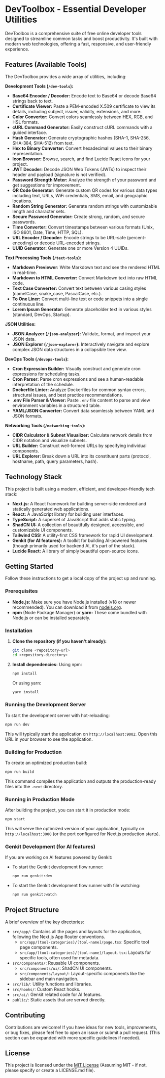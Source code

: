 # DevToolbox - Essential Developer Utilities

DevToolbox is a comprehensive suite of free online developer tools designed to streamline common tasks and boost productivity. It's built with modern web technologies, offering a fast, responsive, and user-friendly experience.

## Features (Available Tools)

The DevToolbox provides a wide array of utilities, including:

**Development Tools (`/dev-tools`):**

- **Base64 Encoder / Decoder:** Encode text to Base64 or decode Base64 strings back to text.
- **Certificate Viewer:** Paste a PEM-encoded X.509 certificate to view its details, including subject, issuer, validity, extensions, and more.
- **Color Converter:** Convert colors seamlessly between HEX, RGB, and HSL formats.
- **cURL Command Generator:** Easily construct cURL commands with a guided interface.
- **Hash Generator:** Generate cryptographic hashes (SHA-1, SHA-256, SHA-384, SHA-512) from text.
- **Hex to Binary Converter:** Convert hexadecimal values to their binary representation.
- **Icon Browser:** Browse, search, and find Lucide React icons for your project.
- **JWT Decoder:** Decode JSON Web Tokens (JWTs) to inspect their header and payload (signature is not verified).
- **Password Strength Meter:** Analyze the strength of your password and get suggestions for improvement.
- **QR Code Generator:** Generate custom QR codes for various data types including text, URLs, WiFi credentials, SMS, email, and geographic locations.
- **Random String Generator:** Generate random strings with customizable length and character sets.
- **Secure Password Generator:** Create strong, random, and secure passwords.
- **Time Converter:** Convert timestamps between various formats (Unix, ISO 8601, Date, Time, HTTP, SQL).
- **URL Encoder / Decoder:** Encode strings to be URL-safe (percent-encoding) or decode URL-encoded strings.
- **UUID Generator:** Generate one or more Version 4 UUIDs.

**Text Processing Tools (`/text-tools`):**

- **Markdown Previewer:** Write Markdown text and see the rendered HTML in real-time.
- **Markdown to HTML Converter:** Convert Markdown text into raw HTML code.
- **Text Case Converter:** Convert text between various casing styles (camelCase, snake_case, PascalCase, etc.).
- **To One Liner:** Convert multi-line text or code snippets into a single continuous line.
- **Lorem Ipsum Generator:** Generate placeholder text in various styles (standard, DevOps, Startup).

**JSON Utilities:**

- **JSON Analyzer (`/json-analyzer`):** Validate, format, and inspect your JSON data.
- **JSON Explorer (`/json-explorer`):** Interactively navigate and explore complex JSON data structures in a collapsible tree view.

**DevOps Tools (`/devops-tools`):**

- **Cron Expression Builder:** Visually construct and generate cron expressions for scheduling tasks.
- **Cron Parser:** Parse cron expressions and see a human-readable interpretation of the schedule.
- **Dockerfile Linter:** Analyze Dockerfiles for common syntax errors, structural issues, and best practice recommendations.
- **.env File Parser & Viewer:** Paste `.env` file content to parse and view environment variables in a structured table.
- **YAML/JSON Converter:** Convert data seamlessly between YAML and JSON formats.

**Networking Tools (`/networking-tools`):**

- **CIDR Calculator & Subnet Visualizer:** Calculate network details from CIDR notation and visualize subnets.
- **URL Builder:** Construct well-formed URLs by specifying individual components.
- **URL Explorer:** Break down a URL into its constituent parts (protocol, hostname, path, query parameters, hash).

## Technology Stack

This project is built using a modern, efficient, and developer-friendly tech stack:

- **Next.js:** A React framework for building server-side rendered and statically generated web applications.
- **React:** A JavaScript library for building user interfaces.
- **TypeScript:** A superset of JavaScript that adds static typing.
- **ShadCN UI:** A collection of beautifully designed, accessible, and customizable UI components.
- **Tailwind CSS:** A utility-first CSS framework for rapid UI development.
- **Genkit (for AI features):** A toolkit for building AI-powered features (though primarily used for backend AI, it's part of the stack).
- **Lucide React:** A library of simply beautiful open-source icons.

## Getting Started

Follow these instructions to get a local copy of the project up and running.

### Prerequisites

- **Node.js:** Make sure you have Node.js installed (v18 or newer recommended). You can download it from [nodejs.org](https://nodejs.org/).
- **npm** (Node Package Manager) or **yarn:** These come bundled with Node.js or can be installed separately.

### Installation

1.  **Clone the repository (if you haven't already):**

    ```bash
    git clone <repository-url>
    cd <repository-directory>
    ```

2.  **Install dependencies:**
    Using npm:
    ```bash
    npm install
    ```
    Or using yarn:
    ```bash
    yarn install
    ```

### Running the Development Server

To start the development server with hot-reloading:

```bash
npm run dev
```

This will typically start the application on `http://localhost:9002`. Open this URL in your browser to see the application.

### Building for Production

To create an optimized production build:

```bash
npm run build
```

This command compiles the application and outputs the production-ready files into the `.next` directory.

### Running in Production Mode

After building the project, you can start it in production mode:

```bash
npm start
```

This will serve the optimized version of your application, typically on `http://localhost:3000` (or the port configured for Next.js production starts).

### Genkit Development (for AI features)

If you are working on AI features powered by Genkit:

- To start the Genkit development flow runner:
  ```bash
  npm run genkit:dev
  ```
- To start the Genkit development flow runner with file watching:
  ```bash
  npm run genkit:watch
  ```

## Project Structure

A brief overview of the key directories:

- `src/app/`: Contains all the pages and layouts for the application, following the Next.js App Router conventions.
  - `src/app/(tool-categories)/[tool-name]/page.tsx`: Specific tool page components.
  - `src/app/(tool-categories)/[tool-name]/layout.tsx`: Layouts for specific tools, often used for metadata.
- `src/components/`: Reusable UI components.
  - `src/components/ui/`: ShadCN UI components.
  - `src/components/layout/`: Layout-specific components like the sidebar and main navigation.
- `src/lib/`: Utility functions and libraries.
- `src/hooks/`: Custom React hooks.
- `src/ai/`: Genkit related code for AI features.
- `public/`: Static assets that are served directly.

## Contributing

Contributions are welcome! If you have ideas for new tools, improvements, or bug fixes, please feel free to open an issue or submit a pull request. (This section can be expanded with more specific guidelines if needed).

## License

This project is licensed under the [MIT License](LICENSE.md) (Assuming MIT - if not, please specify or create a LICENSE.md file).
